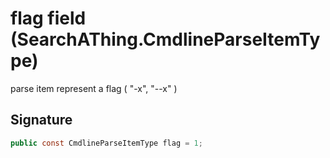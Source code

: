 # flag field (SearchAThing.CmdlineParseItemType)
parse item represent a flag ( "-x", "--x" )

## Signature
```csharp
public const CmdlineParseItemType flag = 1;
```
